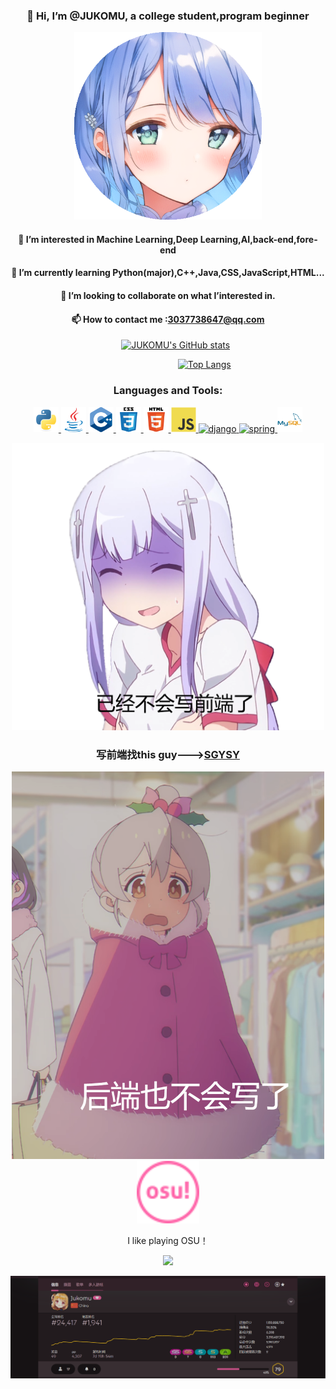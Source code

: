 <div align=center>
 <div>
  
 ### 👋 Hi, I’m @JUKOMU, a college student,program beginner
  
</div>
<div>
<img src="https://github.com/JUKOMU/JUKOMU/blob/main/IMG/2.png" width="300px" height="300px">
</div>
<div>
 
#### 👀 I’m interested in Machine Learning,Deep Learning,AI,back-end,fore-end
#### 🌱 I’m currently learning Python(major),C++,Java,CSS,JavaScript,HTML...
#### 💞️ I’m looking to collaborate on what I’interested in.
#### 📫 How to contact me :3037738647@qq.com

 </div>
</div>
<p></p>
<p>

&nbsp;&nbsp;&nbsp;&nbsp;&nbsp;&nbsp;&nbsp;&nbsp;&nbsp;&nbsp;&nbsp;&nbsp;&nbsp;&nbsp;&nbsp;&nbsp;&nbsp;&nbsp;&nbsp;&nbsp;&nbsp;&nbsp;&nbsp;&nbsp;&nbsp;&nbsp;&nbsp;&nbsp;&nbsp;&nbsp;&nbsp;&nbsp;&nbsp;&nbsp;&nbsp;&nbsp;&nbsp;&nbsp;&nbsp;&nbsp;&nbsp;&nbsp;&nbsp;&nbsp;       [![JUKOMU's GitHub stats](https://github-readme-stats.vercel.app/api?username=jukomu&show_icons=true&theme=dracula)](https://github.com/anuraghazra/github-readme-stats)

 </p>
 <p>
 
&nbsp;&nbsp;&nbsp;&nbsp;&nbsp;&nbsp;&nbsp;&nbsp;&nbsp;&nbsp;&nbsp;&nbsp;&nbsp;&nbsp;&nbsp;&nbsp;&nbsp;&nbsp;&nbsp;&nbsp;&nbsp;&nbsp;&nbsp;&nbsp;&nbsp;&nbsp;&nbsp;&nbsp;&nbsp;&nbsp;&nbsp;&nbsp;&nbsp;&nbsp;&nbsp;&nbsp;&nbsp;&nbsp;&nbsp;&nbsp;&nbsp;&nbsp;&nbsp;&nbsp;&nbsp;&nbsp;&nbsp;&nbsp;&nbsp;&nbsp;&nbsp;&nbsp;&nbsp;&nbsp;&nbsp;&nbsp;&nbsp;&nbsp;&nbsp;&nbsp;&nbsp;&nbsp;&nbsp;&nbsp;&nbsp;&nbsp;&nbsp;        [![Top Langs](https://github-readme-stats.vercel.app/api/top-langs/?username=jukomu)](https://github.com/anuraghazra/github-readme-stats)

  </p>
<h3 align="center">Languages and Tools:</h3>
<p align="center"> 
 <a href="https://www.python.org" target="_blank" rel="noreferrer"> <img src="https://raw.githubusercontent.com/devicons/devicon/master/icons/python/python-original.svg" alt="python" width="40" height="40"/> </a>
 <a href="https://www.java.com" target="_blank" rel="noreferrer"> <img src="https://raw.githubusercontent.com/devicons/devicon/master/icons/java/java-original.svg" alt="java" width="40" height="40"/> </a>
 <a href="https://www.w3schools.com/cpp/" target="_blank" rel="noreferrer"> <img src="https://raw.githubusercontent.com/devicons/devicon/master/icons/cplusplus/cplusplus-original.svg" alt="cplusplus" width="40" height="40"/> </a> 
 <a href="https://www.w3schools.com/css/" target="_blank" rel="noreferrer"> <img src="https://raw.githubusercontent.com/devicons/devicon/master/icons/css3/css3-original-wordmark.svg" alt="css3" width="40" height="40"/> </a> 
 <a href="https://www.w3.org/html/" target="_blank" rel="noreferrer"> <img src="https://raw.githubusercontent.com/devicons/devicon/master/icons/html5/html5-original-wordmark.svg" alt="html5" width="40" height="40"/> </a> 
 <a href="https://developer.mozilla.org/en-US/docs/Web/JavaScript" target="_blank" rel="noreferrer"> <img src="https://raw.githubusercontent.com/devicons/devicon/master/icons/javascript/javascript-original.svg" alt="javascript" width="40" height="40"/> </a>
  <a href="https://www.djangoproject.com/" target="_blank" rel="noreferrer"> <img src="https://cdn.worldvectorlogo.com/logos/django.svg" alt="django" width="40" height="40"/> </a>
  <a href="https://spring.io/" target="_blank" rel="noreferrer"> <img src="https://www.vectorlogo.zone/logos/springio/springio-icon.svg" alt="spring" width="40" height="40"/> </a> 
 <a href="https://www.mysql.com/" target="_blank" rel="noreferrer"> <img src="https://raw.githubusercontent.com/devicons/devicon/master/icons/mysql/mysql-original-wordmark.svg" alt="mysql" width="40" height="40"/> </a>
  </p>
  <div align=center>
<img src="https://github.com/JUKOMU/JUKOMU/blob/main/IMG/541431167395903722.png" width="500px">
</div>

<h3 align="center" font-size="20px"> 
写前端找this guy———><a href="https://github.com/SGYSY">SGYSY</a>

</h3>

<div align=center>
<img src="https://github.com/JUKOMU/JUKOMU/blob/main/IMG/%E5%90%8E%E7%AB%AF%E4%B9%9F%E4%B8%8D%E4%BC%9A%E5%86%99%E4%BA%86.png" width="500px">
</div>

<div align=center>
<img src="https://github.com/JUKOMU/JUKOMU/blob/main/IMG/osu-color.svg" width="100px">
<p>
I like playing OSU！
</p>
</div>
<div align=center>
<img src="https://sign2.hiosu.com/Jukomu&m.php" width="400px">
</div>
<p></p>
<div align=center>
<img src="https://github.com/JUKOMU/JUKOMU/blob/main/IMG/osuJUKOMU.png" width="800px">
</div>

<!---
JUKOMU/JUKOMU is a ✨ special ✨ repository because its `README.md` (this file) appears on your GitHub profile.
You can click the Preview link to take a look at your changes.
--->

